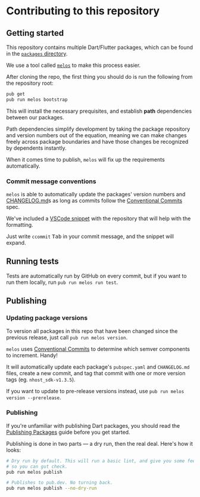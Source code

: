 # Contributing to this repository
## Getting started

This repository contains multiple Dart/Flutter packages, which can be found
in the [`packages` directory](https://github.com/nhost/nhost-dart/tree/main/packages).

We use a tool called [`melos`](https://pub.dev/packages/melos) to make this
process easier.

After cloning the repo, the first thing you should do is run the following
from the repository root:

```sh
pub get
pub run melos bootstrap
```

This will install the necessary prequisites, and establish **path** dependencies
between our packages.

Path dependencies simplify development by taking the package repository and
version numbers out of the equation, meaning we can make changes freely across
package boundaries and have those changes be recognized by dependents instantly.

When it comes time to publish, `melos` will fix up the requirements
automatically.

### Commit message conventions

`melos` is able to automatically update the packages' version numbers and
[CHANGELOG.md](https://github.com/nhost/nhost-dart/blob/main/packages/nhost_sdk/CHANGELOG.md)s
as long as commits follow the [Conventional
Commits](https://www.conventionalcommits.org/en/v1.0.0/) spec.

We've included a [VSCode
snippet](https://github.com/nhost/nhost-dart/blob/main/.vscode/conventional-commits.code-snippets) with the repository that will help with the formatting.

Just write `ccommit` <kbd>Tab</kbd> in your commit message, and the snippet
will expand.

## Running tests

Tests are automatically run by GitHub on every commit, but if you want to
run them locally, run `pub run melos run test`.

## Publishing
### Updating package versions

To version all packages in this repo that have been changed since the previous
release, just call `pub run melos version`.

`melos` uses [Conventional
Commits](https://www.conventionalcommits.org/en/v1.0.0/) to determine which
semver components to increment. Handy!

It will automatically update each package's `pubspec.yaml` and `CHANGELOG.md`
files, create a new commit, and tag that commit with one or more version tags
(eg. `nhost_sdk-v1.3.5`).

If you want to update to pre-release versions instead, use
`pub run melos version --prerelease`.

### Publishing

If you're unfamiliar with publishing Dart packages, you should read
the [Publishing Packages](https://dart.dev/tools/pub/publishing) guide before
you get started.

Publishing is done in two parts — a dry run, then the real deal. Here's how
it looks:

```sh
# Dry run by default. This will run a basic lint, and give you some feedback
# so you can gut check.
pub run melos publish

# Publishes to pub.dev. No turning back.
pub run melos publish --no-dry-run
```
